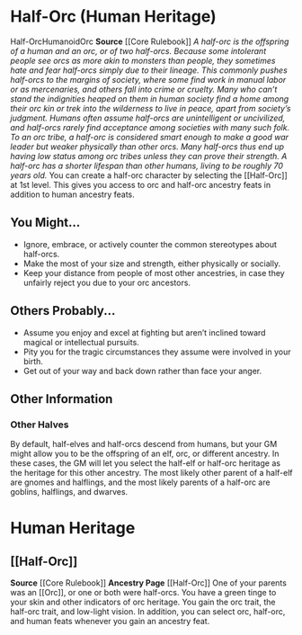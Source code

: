 ﻿---
ability: null
ability_boost: null
ability_flaw: null
hp: null
id: '8'
land_speed: null
language: null
max_speed: null
name: Half-Orc
rarity: null
size: null
source: '[[DATABASE/source/Core Rulebook|Core Rulebook]]'
speed: null
trait: null
type: null
vision: null

---
# Half-Orc (Human Heritage)

<span class="item-trait">Half-Orc</span><span class="item-trait">Humanoid</span><span class="item-trait">Orc</span>
**Source** [[Core Rulebook]] 
_A half-orc is the offspring of a human and an orc, or of two half-orcs. Because some intolerant people see orcs as more akin to monsters than people, they sometimes hate and fear half-orcs simply due to their lineage. This commonly pushes half-orcs to the margins of society, where some find work in manual labor or as mercenaries, and others fall into crime or cruelty. Many who can’t stand the indignities heaped on them in human society find a home among their orc kin or trek into the wilderness to live in peace, apart from society’s judgment.
 Humans often assume half-orcs are unintelligent or uncivilized, and half-orcs rarely find acceptance among societies with many such folk. To an orc tribe, a half-orc is considered smart enough to make a good war leader but weaker physically than other orcs. Many half-orcs thus end up having low status among orc tribes unless they can prove their strength.
 A half-orc has a shorter lifespan than other humans, living to be roughly 70 years old._
You can create a half-orc character by selecting the [[Half-Orc]] at 1st level. This gives you access to orc and half-orc ancestry feats in addition to human ancestry feats.

## You Might...

* Ignore, embrace, or actively counter the common stereotypes about half-orcs. 
* Make the most of your size and strength, either physically or socially. 
* Keep your distance from people of most other ancestries, in case they unfairly reject you due to your orc ancestors.

## Others Probably...

* Assume you enjoy and excel at fighting but aren’t inclined toward magical or intellectual pursuits. 
* Pity you for the tragic circumstances they assume were involved in your birth. 
* Get out of your way and back down rather than face your anger.

## Other Information

### Other Halves

By default, half-elves and half-orcs descend from humans, but your GM might allow you to be the offspring of an elf, orc, or different ancestry. In these cases, the GM will let you select the half-elf or half-orc heritage as the heritage for this other ancestry. The most likely other parent of a half-elf are gnomes and halflings, and the most likely parents of a half-orc are goblins, halflings, and dwarves.

# Human Heritage

## [[Half-Orc]]

**Source** [[Core Rulebook]] 
**Ancestry Page** [[Half-Orc]]
One of your parents was an [[Orc]], or one or both were half-orcs. You have a green tinge to your skin and other indicators of orc heritage. You gain the orc trait, the half-orc trait, and low-light vision. In addition, you can select orc, half-orc, and human feats whenever you gain an ancestry feat.